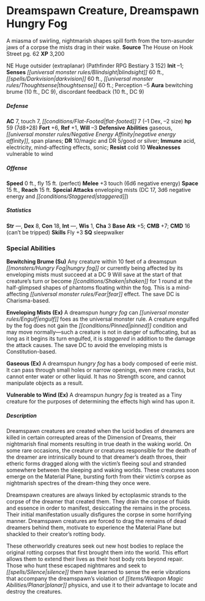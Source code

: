 ﻿---
cssclass: [monsters]
title1: Dreamspawn Creature, Dreamspawn Hungry Fog
desc_short: A miasma of swirling, nightmarish shapes spill forth from the torn-asunder
  jaws of a corpse the mists drag in their wake.
title2: Dreamspawn Hungry Fog
CR: 7
sources:
- name: The House on Hook Street
  page: 62
  link: http://paizo.com/products/btpy9grs?Pathfinder-Module-The-House-on-Hook-Street
XP: 3200
alignment: NE
size: Huge
type: outsider
subtypes:
- extraplanar) (Pathfinder RPG Bestiary 3 152
initiative:
  bonus: -1
senses:
  blindsight: 60
  darkvision: 60
  thoughtsense: 60
auras:
- name: bewitching brume
  radius: 10
  DC: 9
- name: discordant feedback
  radius: 10
  DC: 9
AC:
  AC: 7
  touch: 7
  flat_footed: 7
  components:
    dex: -1
    size: -2
HP:
  HP: 59
  long: 7d8+28
saves:
  fort: 6
  ref: 1
  will: -3
defensive_abilities:
- gaseous
- negative energy affinity
- span planes
DR:
- amount: 10
  weakness: magic
- amount: 5
  weakness: good or silver
immunities:
- acid
- electricity
- mind-affecting effects
- sonic
resistances:
  cold: 10
weaknesses:
- vulnerable to wind
speeds:
  base: 0
  fly: 15
  fly_maneuverability: perfect
attacks:
  melee:
  - - text: +3 touch (6d6 negative energy)
      entries:
      - - damage: 6d6
          type: negative energy
      attack: touch
      bonus:
      - 3
      touch: true
  special:
  - enveloping mists (DC 17, 3d6 negative energy and staggered)
space: 15
reach: 15
ability_scores:
  STR:
  DEX: 8
  CON: 18
  INT:
  WIS: 1
  CHA: 3
BAB: 5
CMB: 7
CMD: 16
CMD_other: can't be tripped
skills:
  Fly: 3
  Perception: -5
special_qualities:
- sleepwalker
special_abilities:
  Bewitching Brume (Su): Any creature within 10 feet of a dreamspun hungry fog or
    currently being affected by its enveloping mists must succeed at a DC 9 Will save
    at the start of that creature's turn or become shaken for 1 round at the half-glimpsed
    shapes of phantoms floating within the fog. This is a mind-affecting fear effect.
    The save DC is Charisma-based.
  Enveloping Mists (Ex): A dreamspun hungry fog can engulf foes as the universal monster
    rule. A creature engulfed by the fog does not gain the pinned condition and may
    move normally-such a creature is not in danger of suffocating, but as long as
    it begins its turn engulfed, it is staggered in addition to the damage the attack
    causes. The save DC to avoid the enveloping mists is Constitution-based.
  Gaseous (Ex): A dreamspun hungry fog has a body composed of eerie mist. It can pass
    through small holes or narrow openings, even mere cracks, but cannot enter water
    or other liquid. It has no Strength score, and cannot manipulate objects as a
    result.
  Vulnerable to Wind (Ex): A dreamspun hungry fog is treated as a Tiny creature for
    the purposes of determining the effects high wind has upon it.
desc_long: |-
  Dreamspawn creatures are created when the lucid bodies of dreamers are killed in certain correupted areas of the Dimension of Dreams, their nightmarish final moments resulting in true death in the waking world. On some rare occasions, the creature or creatures responsible for the death of the dreamer are intrinsically bound to that dreamer's death throes, their etheric forms dragged along with the victim's fleeing soul and stranded somewhere between the sleeping and waking worlds. These creatures soon emerge on the Material Plane, bursting forth from their victim's corpse as nightmarish spectres of the dream-thing they once were.

  Dreamspawn creatures are always linked by ectoplasmic strands to the corpse of the dreamer that created them. They drain the corpse of fluids and essence in order to manifest, desiccating the remains in the process. Their initial manifestation usually disfigures the corpse in some horrifying manner. Dreamspawn creatures are forced to drag the remains of dead dreamers behind them, motivate to experience the Material Plane but shackled to their creator's rotting body.

  These otherworldly creatures seek out new host bodies to replace the original rotting corpses that first brought them into the world. This effort allows them to extend their lives as their host body rots beyond repair. Those who hunt these escaped nightmares and seek to silence them have learned to sense the eerie vibrations that accompany the dreamspawn's violation of planar physics, and use it to their advantage to locate and destroy the creatures.

---

# Dreamspawn Creature, Dreamspawn Hungry Fog
A miasma of swirling, nightmarish shapes spill forth from the torn-asunder jaws of a corpse the mists drag in their wake.
**Source** The House on Hook Street pg. 62
**XP** 3,200

NE Huge outsider (extraplanar) (Pathfinder RPG Bestiary 3 152)
**Init** –1; **Senses** _[[universal monster rules/Blindsight|blindsight]]_ 60 ft., _[[spells/Darkvision|darkvision]]_ 60 ft., _[[universal monster rules/Thoughtsense|thoughtsense]]_ 60 ft.; Perception –5
**Aura** bewitching brume (10 ft., DC 9), discordant feedback (10 ft., DC 9)

##### Defense

**AC** 7, touch 7, _[[conditions/Flat-Footed|flat-footed]]_ 7 (–1 Dex, –2 size)
**hp** 59 (7d8+28)
**Fort** +6, **Ref** +1, **Will** –3
**Defensive Abilities** gaseous, _[[universal monster rules/Negative Energy Affinity|negative energy affinity]]_, span planes; **DR** 10/magic and DR 5/good or silver; **Immune** acid, electricity, mind-affecting effects, sonic; **Resist** cold 10
**Weaknesses** vulnerable to wind

##### Offense
**Speed** 0 ft., fly 15 ft. (perfect)
**Melee** +3 touch (6d6 negative energy)
**Space** 15 ft., **Reach** 15 ft.
**Special Attacks** enveloping mists (DC 17, 3d6 negative energy and _[[conditions/Staggered|staggered]]_)

##### Statistics
**Str** —, **Dex** 8, **Con** 18, **Int** —, **Wis** 1, **Cha** 3
**Base Atk** +5; **CMB** +7; **CMD** 16 (can’t be tripped)
**Skills** Fly +3
**SQ** sleepwalker

### Special Abilities

**Bewitching Brume (Su)** Any creature within 10 feet of a dreamspun _[[monsters/Hungry Fog|hungry fog]]_ or currently being affected by its enveloping mists must succeed at a DC 9 Will save at the start of that creature’s turn or become _[[conditions/Shaken|shaken]]_ for 1 round at the half-glimpsed shapes of phantoms floating within the fog. This is a mind-affecting _[[universal monster rules/Fear|fear]]_ effect. The save DC is Charisma-based.

**Enveloping Mists (Ex)** A dreamspun _hungry fog_ can _[[universal monster rules/Engulf|engulf]]_ foes as the universal monster rule. A creature engulfed by the fog does not gain the _[[conditions/Pinned|pinned]]_ condition and may move normally—such a creature is not in danger of suffocating, but as long as it begins its turn engulfed, it is _staggered_ in addition to the damage the attack causes. The save DC to avoid the enveloping mists is Constitution-based.

**Gaseous (Ex)** A dreamspun _hungry fog_ has a body composed of eerie mist. It can pass through small holes or narrow openings, even mere cracks, but cannot enter water or other liquid. It has no Strength score, and cannot manipulate objects as a result.

**Vulnerable to Wind (Ex)** A dreamspun _hungry fog_ is treated as a Tiny creature for the purposes of determining the effects high wind has upon it.

##### Description

Dreamspawn creatures are created when the lucid bodies of dreamers are killed in certain correupted areas of the Dimension of Dreams, their nightmarish final moments resulting in true death in the waking world. On some rare occasions, the creature or creatures responsible for the death of the dreamer are intrinsically bound to that dreamer’s death throes, their etheric forms dragged along with the victim’s fleeing soul and stranded somewhere between the sleeping and waking worlds. These creatures soon emerge on the Material Plane, bursting forth from their victim’s corpse as nightmarish spectres of the dream-thing they once were.

Dreamspawn creatures are always linked by ectoplasmic strands to the corpse of the dreamer that created them. They drain the corpse of fluids and essence in order to manifest, desiccating the remains in the process. Their initial manifestation usually disfigures the corpse in some horrifying manner. Dreamspawn creatures are forced to drag the remains of dead dreamers behind them, motivate to experience the Material Plane but shackled to their creator’s rotting body.

These otherworldly creatures seek out new host bodies to replace the original rotting corpses that first brought them into the world. This effort allows them to extend their lives as their host body rots beyond repair. Those who hunt these escaped nightmares and seek to _[[spells/Silence|silence]]_ them have learned to sense the eerie vibrations that accompany the dreamspawn’s violation of _[[items/Weapon Magic Abilities/Planar|planar]]_ physics, and use it to their advantage to locate and destroy the creatures.